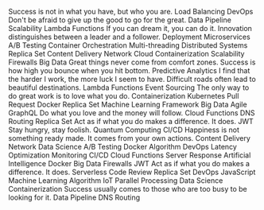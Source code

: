 Success is not in what you have, but who you are. Load Balancing DevOps Don't be afraid to give up the good to go for the great. Data Pipeline Scalability Lambda Functions If you can dream it, you can do it. Innovation distinguishes between a leader and a follower. Deployment Microservices A/B Testing Container Orchestration Multi-threading Distributed Systems
Replica Set Content Delivery Network Cloud Containerization Scalability Firewalls Big Data Great things never come from comfort zones.
Success is how high you bounce when you hit bottom. Predictive Analytics I find that the harder I work, the more luck I seem to have. Difficult roads often lead to beautiful destinations. Lambda Functions
Event Sourcing The only way to do great work is to love what you do. Containerization Kubernetes Pull Request Docker Replica Set Machine Learning
Framework Big Data Agile GraphQL Do what you love and the money will follow.
Cloud Functions DNS Routing Replica Set Act as if what you do makes a difference. It does. JWT Stay hungry, stay foolish. Quantum Computing CI/CD Happiness is not something ready made. It comes from your own actions. Content Delivery Network Data Science A/B Testing Docker Algorithm DevOps
Latency Optimization Monitoring CI/CD Cloud Functions Server Response Artificial Intelligence Docker Big Data Firewalls JWT
Act as if what you do makes a difference. It does. Serverless Code Review Replica Set DevOps JavaScript Machine Learning Algorithm IoT Parallel Processing Data Science Containerization Success usually comes to those who are too busy to be looking for it. Data Pipeline DNS Routing
